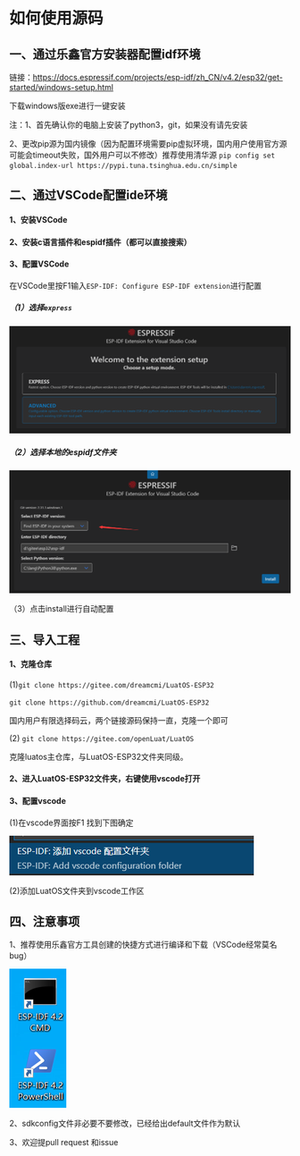 # 如何使用源码

## 一、通过乐鑫官方安装器配置idf环境

链接：https://docs.espressif.com/projects/esp-idf/zh_CN/v4.2/esp32/get-started/windows-setup.html

下载windows版exe进行一键安装

注：1、首先确认你的电脑上安装了python3，git，如果没有请先安装

​		2、更改pip源为国内镜像（因为配置环境需要pip虚拟环境，国内用户使用官方源可能会timeout失败，国外用户可以不修改）推荐使用清华源 `pip config set global.index-url https://pypi.tuna.tsinghua.edu.cn/simple  `

## 二、通过VSCode配置ide环境

#### 1、安装VSCode

#### 2、安装c语言插件和espidf插件（都可以直接搜索）

#### 3、配置VSCode

在VSCode里按F1输入`ESP-IDF: Configure ESP-IDF extension`进行配置

##### （1）选择`express`

![config](../img/01configesp.png)



##### （2）选择本地的espidf文件夹

![config](../img/02configesp.png)

（3）点击install进行自动配置

## 三、导入工程

#### 1、克隆仓库

(1)`git clone https://gitee.com/dreamcmi/LuatOS-ESP32`

`git clone https://github.com/dreamcmi/LuatOS-ESP32`

国内用户有限选择码云，两个链接源码保持一直，克隆一个即可

(2) `git clone https://gitee.com/openLuat/LuatOS`

克隆luatos主仓库，与LuatOS-ESP32文件夹同级。

#### 2、进入LuatOS-ESP32文件夹，右键使用vscode打开

#### 3、配置vscode

(1)在vscode界面按F1 找到下图确定

![04configesp](../img/04configesp.png)

(2)添加LuatOS文件夹到vscode工作区

## 四、注意事项

1、推荐使用乐鑫官方工具创建的快捷方式进行编译和下载（VSCode经常莫名bug）

![config](../img/03configesp.png)

2、sdkconfig文件非必要不要修改，已经给出default文件作为默认

3、欢迎提pull request 和issue